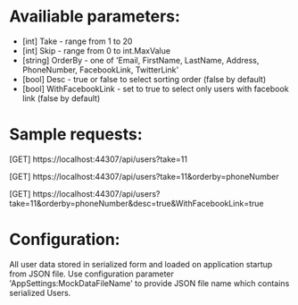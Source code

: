 # Availiable parameters:

- [int] Take - range from 1 to 20
- [int] Skip - range from 0 to int.MaxValue
- [string] OrderBy - one of 'Email, FirstName, LastName, Address, PhoneNumber, FacebookLink, TwitterLink'
- [bool] Desc - true or false to select sorting order (false by default)
- [bool] WithFacebookLink - set to true to select only users with facebook link (false by default)

# Sample requests:

[GET] https://localhost:44307/api/users?take=11

[GET] https://localhost:44307/api/users?take=11&orderby=phoneNumber

[GET] https://localhost:44307/api/users?take=11&orderby=phoneNumber&desc=true&WithFacebookLink=true

# Configuration:

All user data stored in serialized form and loaded on application startup from JSON file.
Use configuration parameter 'AppSettings:MockDataFileName' to provide JSON file name which contains serialized Users.
